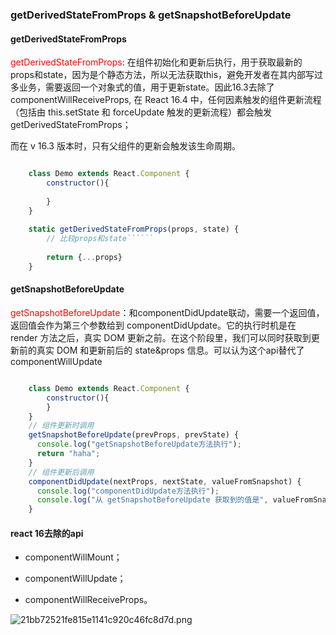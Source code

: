 ### getDerivedStateFromProps & getSnapshotBeforeUpdate

#### getDerivedStateFromProps
<font color="red">getDerivedStateFromProps</font>: 在组件初始化和更新后执行，用于获取最新的props和state，因为是个静态方法，所以无法获取this，避免开发者在其内部写过多业务，需要返回一个对象式的值，用于更新state。因此16.3去除了componentWillReceiveProps,
在 React 16.4 中，任何因素触发的组件更新流程（包括由 this.setState 和 forceUpdate 触发的更新流程）都会触发 getDerivedStateFromProps；

而在 v 16.3 版本时，只有父组件的更新会触发该生命周期。

```js

    class Demo extends React.Component {
        constructor(){
        
        }
    }
    
    static getDerivedStateFromProps(props, state) {
        // 比较props和state``````
        
        return {...props}
    }
```
#### getSnapshotBeforeUpdate
<font color="red">getSnapshotBeforeUpdate</font>：和componentDidUpdate联动，需要一个返回值，返回值会作为第三个参数给到 componentDidUpdate。它的执行时机是在 render 方法之后，真实 DOM 更新之前。在这个阶段里，我们可以同时获取到更新前的真实 DOM 和更新前后的 state&props 信息。可以认为这个api替代了componentWillUpdate

```js

    class Demo extends React.Component {
        constructor(){
        }
    }
    // 组件更新时调用
    getSnapshotBeforeUpdate(prevProps, prevState) {
      console.log("getSnapshotBeforeUpdate方法执行");
      return "haha";
    }
    // 组件更新后调用
    componentDidUpdate(nextProps, nextState, valueFromSnapshot) {
      console.log("componentDidUpdate方法执行");
      console.log("从 getSnapshotBeforeUpdate 获取到的值是", valueFromSnapshot);
    }
```

#### react 16去除的api
- componentWillMount；

- componentWillUpdate；

- componentWillReceiveProps。

![21bb72521fe815e1141c920c46fc8d7d.png](evernotecid://431011C7-77FA-41A4-AC68-8E0594FD3029/appyinxiangcom/30251234/ENResource/p1)
